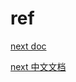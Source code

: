 # ref

[next doc](https://nextjs.org/docs/getting-started)

[next 中文文档](https://www.nextjs.cn/docs/getting-started)
